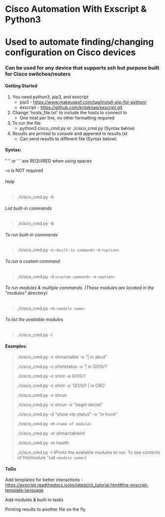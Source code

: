 # Cisco Automation With Exscript & Python3

# Used to automate finding/changing configuration on Cisco devices
### Can be used for any device that supports ssh but purpose built for Cisco switches/routers

#### Getting Started
1. You need python3, pip3, and exscript 
    - pip3 - https://www.makeuseof.com/tag/install-pip-for-python/
    - exscript -  https://github.com/knipknap/exscript.git
2. Change 'hosts_file.txt' to include the hosts to connect to
    - One host per line, no other formatting required
3. To run the file
    - python3 cisco_cmd.py or ./cisco_cmd.py (Syntax below)
4. Results are printed to console and appened to results.txt
    - Can send results to different file (Syntax below)

#### Syntax: 
" " or ' '  are REQUIRED when using spaces

-o is NOT required

###### Help

> ./cisco_cmd.py -h

###### List built-in commands

> ./cisco_cmd.py -b 

###### To run built-in commands

> ./cisco_cmd.py -c `<built-in command>` -o `<option>`

###### To run a custom command

> ./cisco_cmd.py -d `<custom command>` -o `<option>`

###### To run modules & multiple commands. (These modules are located in the "modules" directory)

> ./cisco_cmd.py -m `<module name>`

###### To list the available modules

> ./cisco_cmd.py -l

#### Examples:
> ./cisco_cmd.py -c shmactable -o "| in abcd"
>
> ./cisco_cmd.py -c shintstatus -o '| in Gi1/0/1'
>
> ./cisco_cmd.py -c shint -o Gi1/0/1
>
> ./cisco_cmd.py -c shint -o 'Gi1/0/1 | in CRC'
> 
> ./cisco_cmd.py -c shrun
>
> ./cisco_cmd.py -c shrun -o "begin secret" 
>
> ./cisco_cmd.py -d "show vtp status" -o "in trunk"
>
> ./cisco_cmd.py -m `<name of module>`
>
> ./cisco_cmd.py -m shmactableint
>
> ./cisco_cmd.py -m health
>
> ./cisco_cmd.py -l (Prints the available modules to run. To see contents of file/module "cat `<module name>`)


#### ToDo

Add templates for better interactions - https://exscript.readthedocs.io/en/latest/cli_tutorial.html#the-exscript-template-language

Add modules & built-in tasks

Printing results to another file on the fly